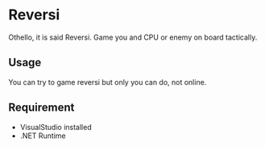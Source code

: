 # Reversi
Othello, it is said Reversi. Game you and CPU or enemy on board tactically.

## Usage
You can try to game reversi but only you can do, not online.

## Requirement  
* VisualStudio installed
* .NET Runtime
